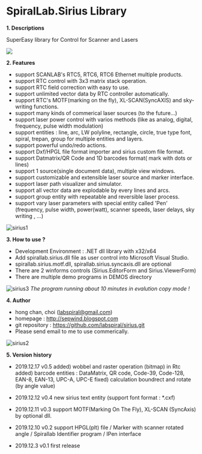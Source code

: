 # SpiralLab.Sirius Library

**1. Descriptions**

 SuperEasy library for Control for Scanner and Lasers
 
[![](http://img.youtube.com/vi/pc70q_jc1Yw/0.jpg)](http://www.youtube.com/watch?v=pc70q_jc1Yw "SpiralLab.Sirius Library Demo")


 
**2. Features**

 - support SCANLAB's RTC5, RTC6, RTC6 Ethernet multiple products. 
 - support RTC control with 3x3 matrix stack operation.
 - support RTC field correction with easy to use.
 - support unlimited vector data by RTC controller automatically.
 - support RTC's MOTF(marking on the fly), XL-SCAN(SyncAXIS) and sky-writing functions.
 - support many kinds of commerical laser sources (to the future...)
 - support laser power control with varios methods (like as analog, digital, frequency, pulse width modulation)
 - support entities : line, arc, LW polyline, rectangle, circle, true type font, spiral, trepan, group for multiple entities and layers.
 - support powerful undo/redo actions.
 - support Dxf/HPGL file format importer and sirius custom file format.
 - support Datmatrix/QR Code  and 1D barcodes format( mark with dots or lines)
 - support 1 source(single document data), multiple view windows.
 - support customizable and extensible laser source and marker interface.
 - support laser path visualizer and simulator.
 - support all vector data are explodable by every lines and arcs.
 - support group entity with repeatable and reversible laser process.
 - support vary laser parameters with special entity called 'Pen' (frequency, pulse width, power(watt), scanner speeds, laser delays, sky writing , ...)
 
 ![sirius1](https://user-images.githubusercontent.com/58460570/70033764-74db8080-15f3-11ea-9e54-75b868e7d5ae.png)  
 
  
**3. How to use ?**

 - Development Environment : .NET dll library with x32/x64 
 - Add spirallab.sirius.dll file as user control into Microsoft Visual Studio.
 - spirallab.sirius.motf.dll, spirallab.sirius.syncaxis.dll are optional
 - There are 2 winforms controls (Sirius.EditorForm and Sirius.ViewerForm)
 - There are multiple demo programs in DEMOS directory

![sirius3](https://user-images.githubusercontent.com/58460570/70033763-74db8080-15f3-11ea-926d-447ac6739d72.png)
 *The program running about 10 minutes in evalution copy mode !*
 
 
**4. Author**

 - hong chan, choi (labspiral@gmail.com)                           
 - homepage : http://sepwind.blogspot.com                        
 - git repository : https://github.com/labspiral/sirius.git
 - Please send email to me to use commerically.
  
![sirius2](https://user-images.githubusercontent.com/58460570/70033762-7442ea00-15f3-11ea-8788-2aae70ceacf8.png)


**5. Version history**

 - 2019.12.17 v0.5 
  added) wobbel and raster operation (bitmap) in Rtc
  added) barcode entities : DataMatrix, QR code, Code-39, Code-128, EAN-8, EAN-13, UPC-A, UPC-E
  fixed) calculation boundrect and rotate (by angle value)
 
 - 2019.12.12 v0.4 new sirius text entity  (support font format : *.cxf)
 - 2019.12.11 v0.3 support MOTF(Marking On The Fly), XL-SCAN  (SyncAxis) by optional dll.
 - 2019.12.10 v0.2 support HPGL(plt) file / Marker with scanner rotated angle / Spirallab Identifier program / IPen interface
 - 2019.12.3  v0.1 first release
 
 
 

